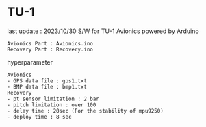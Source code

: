 
  # TU-1
  
last update : 2023/10/30
S/W for TU-1 Avionics powered by Arduino

    Avionics Part : Avionics.ino
    Recovery Part : Recovery.ino

hyperparameter

    Avionics
    - GPS data file : gps1.txt
    - BMP data file : bmp1.txt
    Recovery
    - pt sensor limitation : 2 bar
    - pitch limitation : over 100
    - delay time : 20sec (For the stability of mpu9250)
    - deploy time : 8 sec
